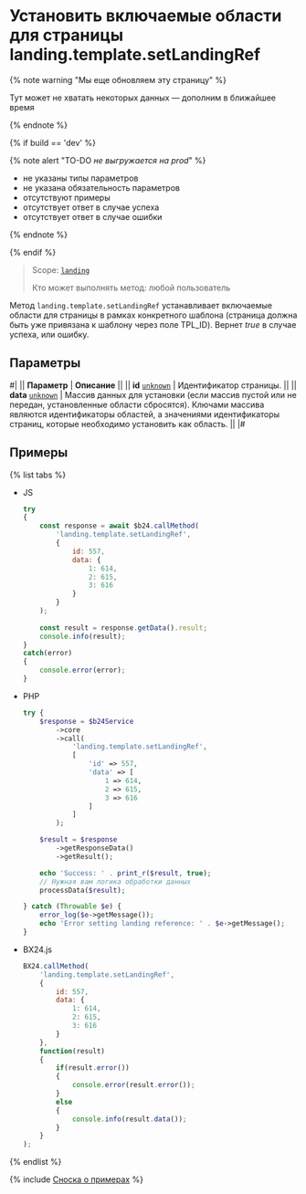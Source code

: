 # Установить включаемые области для страницы landing.template.setLandingRef

{% note warning "Мы еще обновляем эту страницу" %}

Тут может не хватать некоторых данных — дополним в ближайшее время

{% endnote %}

{% if build == 'dev' %}

{% note alert "TO-DO _не выгружается на prod_" %}

- не указаны типы параметров
- не указана обязательность параметров
- отсутствуют примеры
- отсутствует ответ в случае успеха
- отсутствует ответ в случае ошибки

{% endnote %}

{% endif %}

> Scope: [`landing`](../../scopes/permissions.md)
>
> Кто может выполнять метод: любой пользователь

Метод `landing.template.setLandingRef` устанавливает включаемые области для страницы в рамках конкретного шаблона (страница должна быть уже привязана к шаблону через поле TPL_ID). Вернет *true* в случае успеха, или ошибку.

## Параметры

#|
|| **Параметр** | **Описание** ||
|| **id**
[`unknown`](../../data-types.md) | Идентификатор страницы. ||
|| **data**
[`unknown`](../../data-types.md) | Массив данных для установки (если массив пустой или не передан, установленные области сбросятся). Ключами массива являются идентификаторы областей, а значениями идентификаторы страниц, которые необходимо установить как область. ||
|#

## Примеры

{% list tabs %}

- JS


    ```js
    try
    {
    	const response = await $b24.callMethod(
    		'landing.template.setLandingRef',
    		{
    			id: 557,
    			data: {
    				1: 614,
    				2: 615,
    				3: 616
    			}
    		}
    	);
    	
    	const result = response.getData().result;
    	console.info(result);
    }
    catch(error)
    {
    	console.error(error);
    }
    ```

- PHP


    ```php
    try {
        $response = $b24Service
            ->core
            ->call(
                'landing.template.setLandingRef',
                [
                    'id' => 557,
                    'data' => [
                        1 => 614,
                        2 => 615,
                        3 => 616
                    ]
                ]
            );
    
        $result = $response
            ->getResponseData()
            ->getResult();
    
        echo 'Success: ' . print_r($result, true);
        // Нужная вам логика обработки данных
        processData($result);
    
    } catch (Throwable $e) {
        error_log($e->getMessage());
        echo 'Error setting landing reference: ' . $e->getMessage();
    }
    ```

- BX24.js

    ```js
    BX24.callMethod(
        'landing.template.setLandingRef',
        {
            id: 557,
            data: {
                1: 614,
                2: 615,
                3: 616
            }
        },
        function(result)
        {
            if(result.error())
            {
                console.error(result.error());
            }
            else
            {
                console.info(result.data());
            }
        }
    );
    ```

{% endlist %}

{% include [Сноска о примерах](../../../_includes/examples.md) %}
